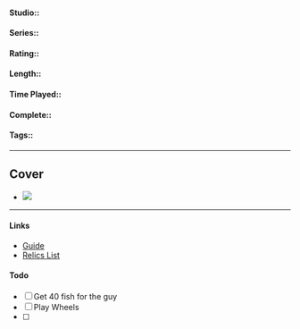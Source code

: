 #### Studio::
#### Series::
#### Rating::
#### Length::
#### Time Played::
#### Complete:: 
#### Tags::

---
## Cover
- ![](https://assets.nintendo.com/image/upload/c_fill,w_1200/q_auto:best/f_auto/dpr_2.0/ncom/software/switch/70010000046189/93d1eafd8fad5fc219251fe40f820da01dee8906ec22bb0f5f82f200ab5a5f58)


---

#### Links

- [Guide](https://www.neoseeker.com/sea-of-stars/walkthrough/Port_Town_of_Brisk)
- [Relics List](https://www.gamepur.com/guides/sea-of-stars-relics-explained-costs-locations-their-uses)

#### Todo
- [ ] Get 40 fish for the guy
- [ ] Play Wheels
- [ ] 
